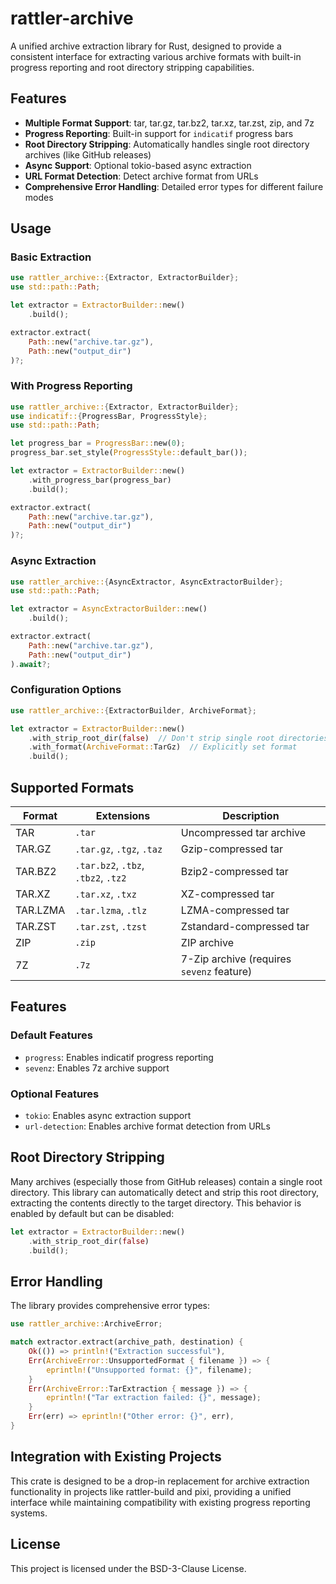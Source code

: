 # rattler-archive

A unified archive extraction library for Rust, designed to provide a consistent interface for extracting various archive formats with built-in progress reporting and root directory stripping capabilities.

## Features

- **Multiple Format Support**: tar, tar.gz, tar.bz2, tar.xz, tar.zst, zip, and 7z
- **Progress Reporting**: Built-in support for `indicatif` progress bars
- **Root Directory Stripping**: Automatically handles single root directory archives (like GitHub releases)
- **Async Support**: Optional tokio-based async extraction
- **URL Format Detection**: Detect archive format from URLs
- **Comprehensive Error Handling**: Detailed error types for different failure modes

## Usage

### Basic Extraction

```rust
use rattler_archive::{Extractor, ExtractorBuilder};
use std::path::Path;

let extractor = ExtractorBuilder::new()
    .build();

extractor.extract(
    Path::new("archive.tar.gz"),
    Path::new("output_dir")
)?;
```

### With Progress Reporting

```rust
use rattler_archive::{Extractor, ExtractorBuilder};
use indicatif::{ProgressBar, ProgressStyle};
use std::path::Path;

let progress_bar = ProgressBar::new(0);
progress_bar.set_style(ProgressStyle::default_bar());

let extractor = ExtractorBuilder::new()
    .with_progress_bar(progress_bar)
    .build();

extractor.extract(
    Path::new("archive.tar.gz"),
    Path::new("output_dir")
)?;
```

### Async Extraction

```rust
use rattler_archive::{AsyncExtractor, AsyncExtractorBuilder};
use std::path::Path;

let extractor = AsyncExtractorBuilder::new()
    .build();

extractor.extract(
    Path::new("archive.tar.gz"),
    Path::new("output_dir")
).await?;
```

### Configuration Options

```rust
use rattler_archive::{ExtractorBuilder, ArchiveFormat};

let extractor = ExtractorBuilder::new()
    .with_strip_root_dir(false)  // Don't strip single root directories
    .with_format(ArchiveFormat::TarGz)  // Explicitly set format
    .build();
```

## Supported Formats

| Format | Extensions | Description |
|--------|------------|-------------|
| TAR | `.tar` | Uncompressed tar archive |
| TAR.GZ | `.tar.gz`, `.tgz`, `.taz` | Gzip-compressed tar |
| TAR.BZ2 | `.tar.bz2`, `.tbz`, `.tbz2`, `.tz2` | Bzip2-compressed tar |
| TAR.XZ | `.tar.xz`, `.txz` | XZ-compressed tar |
| TAR.LZMA | `.tar.lzma`, `.tlz` | LZMA-compressed tar |
| TAR.ZST | `.tar.zst`, `.tzst` | Zstandard-compressed tar |
| ZIP | `.zip` | ZIP archive |
| 7Z | `.7z` | 7-Zip archive (requires `sevenz` feature) |

## Features

### Default Features
- `progress`: Enables indicatif progress reporting
- `sevenz`: Enables 7z archive support

### Optional Features
- `tokio`: Enables async extraction support
- `url-detection`: Enables archive format detection from URLs

## Root Directory Stripping

Many archives (especially those from GitHub releases) contain a single root directory. This library can automatically detect and strip this root directory, extracting the contents directly to the target directory. This behavior is enabled by default but can be disabled:

```rust
let extractor = ExtractorBuilder::new()
    .with_strip_root_dir(false)
    .build();
```

## Error Handling

The library provides comprehensive error types:

```rust
use rattler_archive::ArchiveError;

match extractor.extract(archive_path, destination) {
    Ok(()) => println!("Extraction successful"),
    Err(ArchiveError::UnsupportedFormat { filename }) => {
        eprintln!("Unsupported format: {}", filename);
    }
    Err(ArchiveError::TarExtraction { message }) => {
        eprintln!("Tar extraction failed: {}", message);
    }
    Err(err) => eprintln!("Other error: {}", err),
}
```

## Integration with Existing Projects

This crate is designed to be a drop-in replacement for archive extraction functionality in projects like rattler-build and pixi, providing a unified interface while maintaining compatibility with existing progress reporting systems.

## License

This project is licensed under the BSD-3-Clause License.

